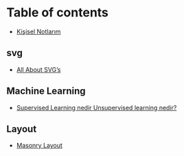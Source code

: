 # Table of contents

* [Kişisel Notlarım](README.md)

## svg

* [All About SVG’s](svg/all-about-svgs.md)

## Machine Learning

* [Supervised Learning nedir Unsupervised learning nedir?](machine-learning/supervised-learning-nedir-unsupervised-learning-nedir.md)

## Layout

* [Masonry Layout](layout/masonry-layout.md)

